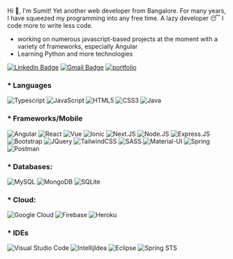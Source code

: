 Hi 👋, I'm Sumit! Yet another web developer from Bangalore. For many years, I have squeezed my programming into any free time. A lazy developer 😴 I code more to write less code.

* working on numerous javascript-based projects at the moment with a variety of frameworks, especially Angular
* Learning Python and more technologies

[![Linkedin Badge](https://img.shields.io/badge/LinkedIn-0077B5?style=plastic&logo=linkedin&logoColor=white)](https://www.linkedin.com/in/dev-sumit-ranjan/)
[![Gmail Badge](https://img.shields.io/badge/Gmail-D14836?style=plastic&logo=gmail&logoColor=white&link=mailto:gomezbateman@gmail.com)](mailto:sumitsarroff@gmail.com)
[![portfolio](https://img.shields.io/badge/Personal_Portfolio-231F20?style=plastic&logo=buffer&logoColor=white)](https://http://sumitranjan.org/)

### * Languages

![Typescript](https://img.shields.io/badge/TypeScript-007ACC?style=plastic&logo=typescript&logoColor=white)
![JavaScript](https://img.shields.io/badge/JavaScript-F7DF1E?style=plastic&logo=javascript&logoColor=black)
![HTML5](https://img.shields.io/badge/HTML5-E34F26?style=plastic&logo=html5&logoColor=white)
![CSS3](https://img.shields.io/badge/CSS3-1572B6?style=plastic&logo=css3&logoColor=white)
![Java](https://img.shields.io/badge/Java-ED8B00?style=plastic&logo=java&logoColor=white)

### * Frameworks/Mobile

![Angular](https://img.shields.io/badge/Angular-DD0031?style=plastic&logo=angular&logoColor=white)
![React](https://img.shields.io/badge/React-20232A?style=plastic&logo=react&logoColor=61DAFB)
![Vue](https://img.shields.io/badge/Vue.js-35495E?style=plastic&logo=vuedotjs&logoColor=4FC08D)
![Ionic](https://img.shields.io/badge/Ionic-3880FF?style=plastic&logo=ionic&logoColor=white)
![Next.JS](https://img.shields.io/badge/next.js-000000?style=plastic&logo=nextdotjs&logoColor=white)
![Node.JS](https://img.shields.io/badge/Node.js-43853D?style=plastic&logo=node.js&logoColor=white)
![Express.JS](https://img.shields.io/badge/Express.js-000000?style=plastic&logo=express&logoColor=white)
![Bootstrap](https://img.shields.io/badge/Bootstrap-563D7C?style=plastic&logo=bootstrap&logoColor=white)
![JQuery](https://img.shields.io/badge/jQuery-0769AD?style=plastic&logo=jquery&logoColor=white)
![TailwindCSS](https://img.shields.io/badge/Tailwind_CSS-38B2AC?style=plastic&logo=tailwind-css&logoColor=white)
![SASS](https://img.shields.io/badge/Sass-CC6699?style=plastic&logo=sass&logoColor=white)
![Material-UI](https://img.shields.io/badge/Material--UI-0081CB?style=plastic&logo=material-ui&logoColor=white)
![Spring](https://img.shields.io/badge/Spring-6DB33F?style=plastic&logo=spring&logoColor=white)
![Postman](https://img.shields.io/badge/Postman-FF6C37?style=plastic&logo=Postman&logoColor=white)

### * Databases:
![MySQL](https://img.shields.io/badge/MySQL-00000F?style=plastic&logo=mysql&logoColor=white)
![MongoDB](https://img.shields.io/badge/MongoDB-4EA94B?style=plastic&logo=mongodb&logoColor=white)
![SQLite](https://img.shields.io/badge/SQLite-07405E?style=plastic&logo=sqlite&logoColor=white)

### * Cloud:
![Google Cloud](https://img.shields.io/badge/Google_Cloud-4285F4?style=plastic&logo=google-cloud&logoColor=white)
![Firebase](https://img.shields.io/badge/firebase-ffca28?style=plastic&logo=firebase&logoColor=black)
![Heroku](https://img.shields.io/badge/Heroku-430098?style=plastic&logo=heroku&logoColor=white)

### * IDEs

![Visual Studio Code](https://img.shields.io/badge/Visual_Studio_Code-0078D4?style=plastic&logo=visual%20studio%20code&logoColor=white)
![IntellijIdea](https://img.shields.io/badge/IntelliJIDEA-000000.svg?style=plastic&logo=intellij-idea&logoColor=white)
![Eclipse](https://img.shields.io/badge/Eclipse-IDE-bluevoilet)
![Spring STS](https://img.shields.io/badge/Spring%20STS-IDE-orange)



